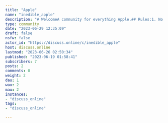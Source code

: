 ```yaml
---
title: "Apple" 
name: "inedible_apple"
description: "# WelcomeA community for everything Apple.## Rules:1. No NSFW Content.2. No Hate Speech or Personal Attacks.3. No Ads / Spamming."
type: community
date: "2023-06-29 12:35:09"
draft: false
nsfw: false
actor_id: "https://discuss.online/c/inedible_apple"
host: discuss.online
lastmod: "2023-06-26 02:50:34"
published: "2023-06-19 01:58:41"
subscribers: 7
posts: 2
comments: 0
weight: 2
dau: 1
wau: 2
mau: 2
instances:
- "discuss_online"
tags: 
- "discuss_online"

---
```

